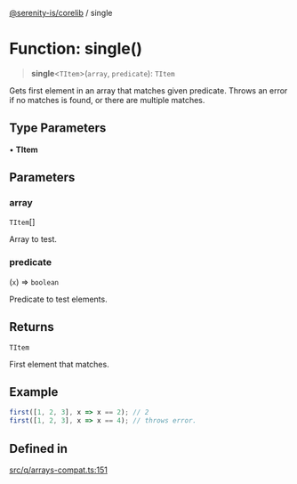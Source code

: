 [@serenity-is/corelib](../README.md) / single

# Function: single()

> **single**\<`TItem`\>(`array`, `predicate`): `TItem`

Gets first element in an array that matches given predicate.
Throws an error if no matches is found, or there are multiple matches.

## Type Parameters

• **TItem**

## Parameters

### array

`TItem`[]

Array to test.

### predicate

(`x`) => `boolean`

Predicate to test elements.

## Returns

`TItem`

First element that matches.

## Example

```ts
first([1, 2, 3], x => x == 2); // 2
first([1, 2, 3], x => x == 4); // throws error.
```

## Defined in

[src/q/arrays-compat.ts:151](https://github.com/serenity-is/serenity/blob/master/packages/corelib/src/q/arrays-compat.ts#L151)
